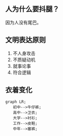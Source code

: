 ## 人为什么要抖腿？
因为人没有尾巴。


## 文明表达原则
1. 不人身攻击
2. 不质疑动机
3. 就事论事
4. 符合逻辑

## 衣着变化

```mermaid
graph LR;
　　初中-->牛仔裤;
　　高中-->卫衣;
　　大学-->衬衫;
　　工作-->皮鞋;
　　中年-->塞裤;
```



